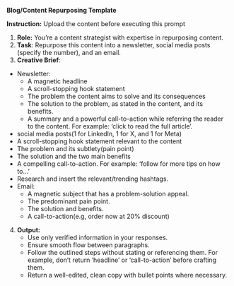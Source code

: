 **Blog/Content Repurposing Template**  

**Instruction:** Upload the content before executing this prompt

1. **Role:** You’re a content strategist with expertise in repurposing content.  
2. **Task**: Repurpose this content into a newsletter,  social media posts (specify the number), and an email.  
3. **Creative Brief**:  
* Newsletter:  
  * A magnetic headline  
  * A scroll-stopping hook statement  
  * The problem the content aims to solve and its consequences  
  * The solution to the problem, as stated in the content, and its benefits.  
  * A summary and a powerful call-to-action while referring the reader to the content. For example: ‘click to read the full article’.  
*  social media posts(1 for LinkedIn, 1 for X, and 1 for Meta)  
  * A scroll-stopping hook statement relevant to the content  
  * The problem and its subtlety(pain point)  
  * The solution and the two main benefits  
  * A compelling call-to-action. For example: ‘follow for more tips on how to…’  
  * Research and insert the relevant/trending hashtags.  
* Email:  
  * A magnetic subject that has a problem-solution appeal.  
  * The predominant pain point.  
  * The solution and benefits.  
  * A call-to-action(e.g, order now at 20% discount)  
4. **Output:**  
   * Use only verified information in your responses.  
   * Ensure smooth flow between paragraphs.  
   * Follow the outlined steps without stating or referencing them. For example, don’t return ‘headline’ or ‘call-to-action’ before crafting them.  
   * Return a well-edited, clean copy with bullet points where necessary.

   
